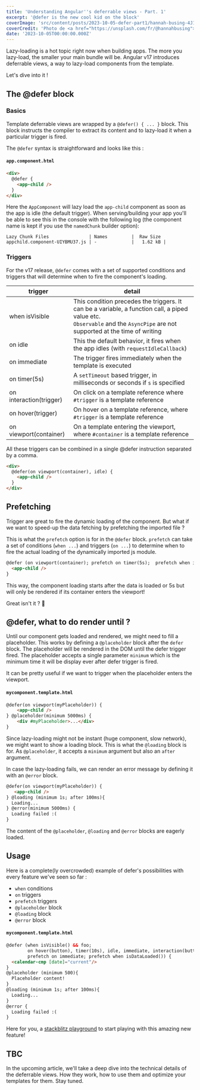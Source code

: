 ```yaml
---
title: 'Understanding Angular''s deferrable views - Part. 1'
excerpt: '@defer is the new cool kid on the block'
coverImage: 'src/content/posts/2023-10-05-defer-part1/hannah-busing-4J16oO4MmXs-unsplash.jpg'
coverCredit: 'Photo de <a href="https://unsplash.com/fr/@hannahbusing">Hannah Busing</a> sur <a href="https://unsplash.com/fr/photos/4J16oO4MmXs">Unsplash</a>'
date: '2023-10-05T00:00:00.000Z'
---
```


Lazy-loading is a hot topic right now when building apps. The more you lazy-load, the smaller your main bundle will be. Angular v17 introduces deferrable views, a way to lazy-load components from the template.

Let's dive into it !

## The @defer block

### Basics

Template deferrable views are wrapped by a `@defer() { ... }` block. This block instructs the compiler to extract its content and to lazy-load it when a particular trigger is fired.

The `@defer` syntax is straightforward and looks like this :

#### **`app.component.html`**

```html
<div>
  @defer {
    <app-child />
  }
</div>
```

Here the `AppComponent` will lazy load the `app-child` component as soon as the app is idle (the default trigger).
When serving/building your app you'll be able to see this in the console with the following log (the
component name is kept if you use the `namedChunk` builder option):

```text
Lazy Chunk Files               | Names         |  Raw Size
appchild.component-UIYBMU37.js | -             |   1.62 kB |
```

### Triggers

For the v17 release, `@defer` comes with a set of supported conditions and triggers that will determine when to fire the component's loading.

| trigger                 | detail                                                                                                                                                                         |
| ----------------------- | ------------------------------------------------------------------------------------------------------------------------------------------------------------------------------ |
| when isVisible          | This condition precedes the triggers. It can be a variable, a function call, a piped value etc. <br> `Observable` and the `AsyncPipe` are not supported at the time of writing |
| on idle                 | This the default behavior, it fires when the app idles (with `requestIdleCallback`)                                                                                            |
| on immediate            | The trigger fires immediately when the template is executed                                                                                                                    |
| on timer(5s)            | A `setTimeout` based trigger, in milliseconds or seconds if `s` is specified                                                                                                   |
| on interaction(trigger) | On click on a template reference where `#trigger` is a template reference                                                                                                      |
| on hover(trigger)       | On hover on a template reference, where `#trigger` is a template reference                                                                                                     |
| on viewport(container)  | On a template entering the viewport, where `#container` is a template reference                                                                                                |

All these triggers can be combined in a single @defer instruction separated by a comma.

```html
<div>
  @defer(on viewport(container), idle) {
    <app-child />
  }
</div>
```

## Prefetching

Trigger are great to fire the dynamic loading of the component. But what if we want to speed-up the data fetching by prefetching the imported file ?

This is what the `prefetch` option is for in the `@defer` block.
`prefetch` can take a set of conditions (`when ...`) and triggers (`on ...`) to determine when to fire the actual loading of the dynamically imported js module.  

```html
@defer (on viewport(container); prefetch on timer(5s);  prefetch when isDataLoaded()){
  <app-child />
}
```

This way, the component loading starts after the data is loaded or 5s but will only be rendered if its container enters the viewport!

Great isn't it ? 🚀

## @defer, what to do render until ?

Until our component gets loaded and rendered, we might need to fill a placeholder. This works by defining a
`@placeholder` block after the `defer` block. The placeholder will be rendered in the DOM until the defer trigger fired.
The placeholder accepts a single parameter `minimum` which is the minimum time it will be display ever after defer trigger is fired.

It can be pretty useful if we want to trigger when the placeholder enters the viewport.

#### **`mycomponent.template.html`**

```html
@defer(on viewport(myPlaceholder)) {
    <app-child />
} @placeholder(minimum 5000ms) {
    <div #myPlaceholder>...</div>
}
```

Since lazy-loading might not be instant (huge component, slow network), we might want to show a loading block.
This is what the `@loading` block is for. As `@placeholder`, it accepts a `minimum` argument but also an `after` argument.

In case the lazy-loading fails, we can render an error message by defining it with an `@error` block.

```html
@defer(on viewport(myPlaceholder)) {
   <app-child />
} @loading (minimum 1s; after 100ms){
  Loading...
} @error(minimum 5000ms) {
  Loading failed :( 
}
```

<div class="warning">The content of the <code>@placeholder</code>, <code>@loading</code> and <code>@error</code> blocks are eagerly loaded.</div>

## Usage

Here is a complete(ly overcrowded) example of defer's possibilities with every feature we've seen so far :

* `when` conditions
* `on` triggers
* `prefetch` triggers
* `@placeholder` block
* `@loading` block
* `@error` block

#### **`mycomponent.template.html`**

```html
@defer (when isVisible() && foo; 
        on hover(button), timer(10s), idle, immediate, interaction(button), viewport(container); 
        prefetch on immediate; prefetch when isDataLoaded()) {
  <calendar-cmp [date]="current"/>
} 
@placeholder (minimum 500){
  Placeholder content!
}
@loading (minimum 1s; after 100ms){
  Loading...
}
@error {
  Loading failed :( 
}
```

Here for you, a [stackblitz playground](https://stackblitz.com/edit/angular-at?file=src%2Fmain.ts) to start playing with this amazing new feature!

## TBC

In the upcoming article, we'll take a deep dive into the technical details of the deferrable views. How they work, how to use them and optimize your templates for them. Stay tuned.

